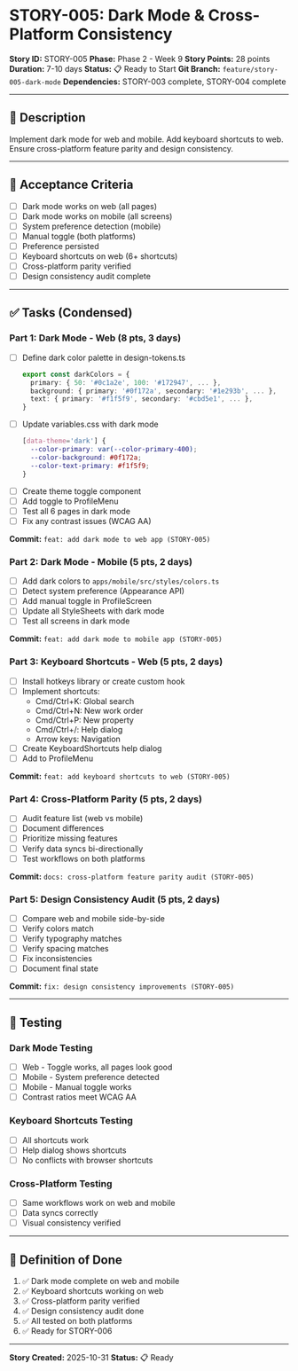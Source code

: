 # STORY-005: Dark Mode & Cross-Platform Consistency

**Story ID:** STORY-005
**Phase:** Phase 2 - Week 9
**Story Points:** 28 points
**Duration:** 7-10 days
**Status:** 📋 Ready to Start
**Git Branch:** `feature/story-005-dark-mode`
**Dependencies:** STORY-003 complete, STORY-004 complete

---

## 📖 Description

Implement dark mode for web and mobile. Add keyboard shortcuts to web. Ensure cross-platform feature parity and design consistency.

---

## 🎯 Acceptance Criteria

- [ ] Dark mode works on web (all pages)
- [ ] Dark mode works on mobile (all screens)
- [ ] System preference detection (mobile)
- [ ] Manual toggle (both platforms)
- [ ] Preference persisted
- [ ] Keyboard shortcuts on web (6+ shortcuts)
- [ ] Cross-platform parity verified
- [ ] Design consistency audit complete

---

## ✅ Tasks (Condensed)

### Part 1: Dark Mode - Web (8 pts, 3 days)
- [ ] Define dark color palette in design-tokens.ts
  ```typescript
  export const darkColors = {
    primary: { 50: '#0c1a2e', 100: '#172947', ... },
    background: { primary: '#0f172a', secondary: '#1e293b', ... },
    text: { primary: '#f1f5f9', secondary: '#cbd5e1', ... },
  }
  ```
- [ ] Update variables.css with dark mode
  ```css
  [data-theme='dark'] {
    --color-primary: var(--color-primary-400);
    --color-background: #0f172a;
    --color-text-primary: #f1f5f9;
  }
  ```
- [ ] Create theme toggle component
- [ ] Add toggle to ProfileMenu
- [ ] Test all 6 pages in dark mode
- [ ] Fix any contrast issues (WCAG AA)

**Commit:** `feat: add dark mode to web app (STORY-005)`

### Part 2: Dark Mode - Mobile (5 pts, 2 days)
- [ ] Add dark colors to `apps/mobile/src/styles/colors.ts`
- [ ] Detect system preference (Appearance API)
- [ ] Add manual toggle in ProfileScreen
- [ ] Update all StyleSheets with dark mode
- [ ] Test all screens in dark mode

**Commit:** `feat: add dark mode to mobile app (STORY-005)`

### Part 3: Keyboard Shortcuts - Web (5 pts, 2 days)
- [ ] Install hotkeys library or create custom hook
- [ ] Implement shortcuts:
  - Cmd/Ctrl+K: Global search
  - Cmd/Ctrl+N: New work order
  - Cmd/Ctrl+P: New property
  - Cmd/Ctrl+/: Help dialog
  - Arrow keys: Navigation
- [ ] Create KeyboardShortcuts help dialog
- [ ] Add to ProfileMenu

**Commit:** `feat: add keyboard shortcuts to web (STORY-005)`

### Part 4: Cross-Platform Parity (5 pts, 2 days)
- [ ] Audit feature list (web vs mobile)
- [ ] Document differences
- [ ] Prioritize missing features
- [ ] Verify data syncs bi-directionally
- [ ] Test workflows on both platforms

**Commit:** `docs: cross-platform feature parity audit (STORY-005)`

### Part 5: Design Consistency Audit (5 pts, 2 days)
- [ ] Compare web and mobile side-by-side
- [ ] Verify colors match
- [ ] Verify typography matches
- [ ] Verify spacing matches
- [ ] Fix inconsistencies
- [ ] Document final state

**Commit:** `fix: design consistency improvements (STORY-005)`

---

## 🧪 Testing

### Dark Mode Testing
- [ ] Web - Toggle works, all pages look good
- [ ] Mobile - System preference detected
- [ ] Mobile - Manual toggle works
- [ ] Contrast ratios meet WCAG AA

### Keyboard Shortcuts Testing
- [ ] All shortcuts work
- [ ] Help dialog shows shortcuts
- [ ] No conflicts with browser shortcuts

### Cross-Platform Testing
- [ ] Same workflows work on web and mobile
- [ ] Data syncs correctly
- [ ] Visual consistency verified

---

## 🎯 Definition of Done

1. ✅ Dark mode complete on web and mobile
2. ✅ Keyboard shortcuts working on web
3. ✅ Cross-platform parity verified
4. ✅ Design consistency audit done
5. ✅ All tested on both platforms
6. ✅ Ready for STORY-006

---

**Story Created:** 2025-10-31
**Status:** 📋 Ready
